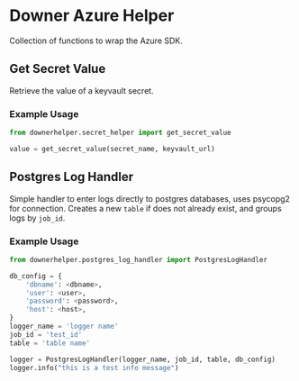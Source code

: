 # Downer Azure Helper

Collection of functions to wrap the Azure SDK.

## Get Secret Value

Retrieve the value of a keyvault secret.

### Example Usage

```python
from downerhelper.secret_helper import get_secret_value

value = get_secret_value(secret_name, keyvault_url)
```

## Postgres Log Handler

Simple handler to enter logs directly to postgres databases, uses psycopg2 for connection. Creates a new `table` if does not already exist, and groups logs by `job_id`.

### Example Usage

```python
from downerhelper.postgres_log_handler import PostgresLogHandler

db_config = {
    'dbname': <dbname>,
    'user': <user>,
    'password': <password>,
    'host': <host>,
}
logger_name = 'logger name'
job_id = 'test_id'
table = 'table name'

logger = PostgresLogHandler(logger_name, job_id, table, db_config)
logger.info("this is a test info message")
```